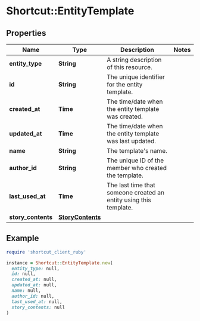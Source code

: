 # Shortcut::EntityTemplate

## Properties

| Name | Type | Description | Notes |
| ---- | ---- | ----------- | ----- |
| **entity_type** | **String** | A string description of this resource. |  |
| **id** | **String** | The unique identifier for the entity template. |  |
| **created_at** | **Time** | The time/date when the entity template was created. |  |
| **updated_at** | **Time** | The time/date when the entity template was last updated. |  |
| **name** | **String** | The template&#39;s name. |  |
| **author_id** | **String** | The unique ID of the member who created the template. |  |
| **last_used_at** | **Time** | The last time that someone created an entity using this template. |  |
| **story_contents** | [**StoryContents**](StoryContents.md) |  |  |

## Example

```ruby
require 'shortcut_client_ruby'

instance = Shortcut::EntityTemplate.new(
  entity_type: null,
  id: null,
  created_at: null,
  updated_at: null,
  name: null,
  author_id: null,
  last_used_at: null,
  story_contents: null
)
```

